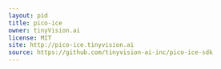 ```yaml
---
layout: pid
title: pico-ice
owner: tinyVision.ai
license: MIT
site: http://pico-ice.tinyvision.ai
source: https://github.com/tinyvision-ai-inc/pico-ice-sdk
---
```

